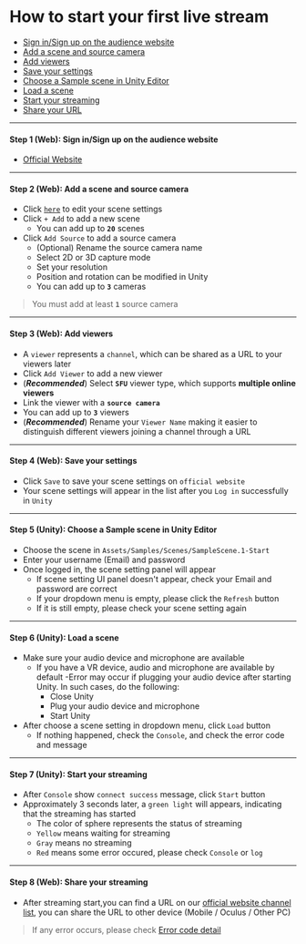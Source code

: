 # How to start your first live stream
- [Sign in/Sign up on the audience website](#step1)
- [Add a scene and source camera](#step2)
- [Add viewers](#step3)
- [Save your settings](#step4)
- [Choose a Sample scene in Unity Editor](#step5)
- [Load a scene](#step6)
- [Start your streaming](#step7)
- [Share your URL](#step8)

****
#### <a name="step1"> Step 1 (Web): Sign in/Sign up on the audience website
- [Official Website](https://www.meta-audience.com/en-us/)
****
  
#### <a name="step2"> Step 2 (Web): Add a scene and source camera
- Click [`here`](https://www.meta-audience.com/en-us/accounts/scenes/) to edit your scene settings
- Click `+ Add` to add a new scene 
    - You can add up to **`20`** scenes
- Click `Add Source` to add a source camera
    - (Optional) Rename the source camera name
    - Select 2D or 3D capture mode
    - Set your resolution
    - Position and rotation can be modified in Unity
    - You can add up to **`3`** cameras
> You must add at least **`1`** source camera

****
#### <a name="step3"> Step 3 (Web): Add viewers
- A `viewer` represents a `channel`, which can be shared as a URL to your viewers later
- Click `Add Viewer` to add a new viewer 
- (***Recommended***) Select **`SFU`** viewer type, which supports **multiple online viewers**
- Link the viewer with a **`source camera`**
- You can add up to **`3`** viewers
- (***Recommended***) Rename your `Viewer Name` making it easier to distinguish different viewers joining a channel through a URL
****  
 #### <a name="step4"> Step 4 (Web): Save your settings
- Click `Save` to save your scene settings on `official website`
- Your scene settings will appear in the list after you `Log in` successfully in `Unity`
**** 
#### <a name="step5"> Step 5 (Unity): Choose a Sample scene in Unity Editor
- Choose the scene in `Assets/Samples/Scenes/SampleScene.1-Start`
- Enter your username (Email) and password
- Once logged in, the scene setting panel will appear
    - If scene setting UI panel doesn't appear, check your Email and password are correct
    - If your dropdown menu is empty, please click the `Refresh` button
    - If it is still empty, please check your scene setting again 
****
#### <a name="step6"> Step 6 (Unity): Load a scene 
- Make sure your audio device and microphone are available
    - If you have a VR device, audio and microphone are available by default
    -Error may occur if plugging your audio device after starting Unity. In such cases, do the following:
      - Close Unity
      - Plug your audio device and microphone
      - Start Unity  
- After choose a scene setting in dropdown menu, click `Load` button
    - If nothing happened, check the `Console`, and check the error code and message
**** 
#### <a name="step7"> Step 7 (Unity): Start your streaming
- After `Console` show `connect success` message, click `Start` button
- Approximately 3 seconds later, a `green light` will appears, indicating that the streaming has started
    - The color of sphere represents the status of streaming
    - `Yellow` means waiting for streaming
    - `Gray` means no streaming
    - `Red` means some error occured, please check `Console` or `log`
****
#### <a name="step8"> Step 8 (Web): Share your streaming
- After streaming start,you can find a URL on our [official website channel list](https://www.meta-audience.com/en-us/accounts/userChannels/), you can share the URL to other device (Mobile / Oculus / Other PC)
> If any error occurs, please check [Error code detail](https://adc.github.trendmicro.com/Consumer-TMXRLAB/audience_sdk_unity_project/wiki/Initialization-&-Deinitialization#error-code--message-3)
